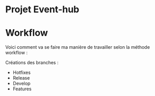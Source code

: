 # Projet Event-hub

# Workflow
Voici comment va se faire ma manière de travailler selon la méthode workflow :

Créations des branches :
* Hotfixes
* Release
* Develop
* Features

